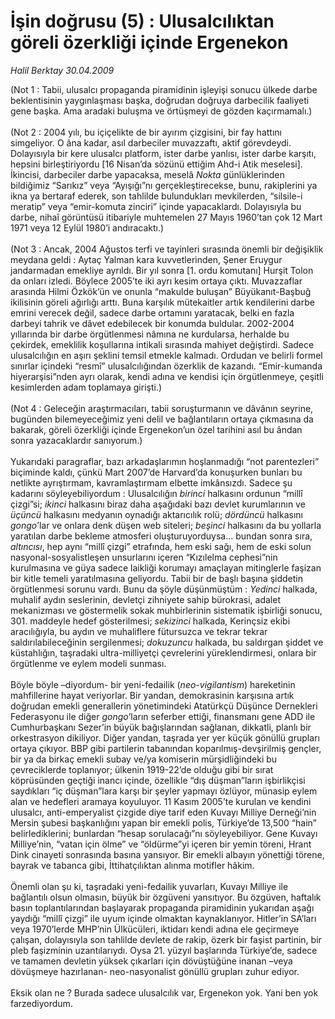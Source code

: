 # İşin doğrusu (5) : Ulusalcılıktan göreli özerkliği içinde Ergenekon

*Halil Berktay 30.04.2009*

<div class="taraf_structure_2col_1zq">
<div class="margen_n">



 <p>(Not 1 : Tabii, ulusalcı propaganda piramidinin işleyişi sonucu ülkede darbe beklentisinin yaygınlaşması başka, doğrudan doğruya darbecilik faaliyeti gene başka. Ama aradaki buluşma ve örtüşmeyi de gözden kaçırmamalı.) <br/><br/>(Not 2 : 2004 yılı, bu içiçelikte de bir ayırım çizgisini, bir fay hattını simgeliyor. O âna kadar, asıl darbeciler muvazzaftı, aktif görevdeydi. Dolayısıyla bir kere ulusalcı platform, ister darbe yanlısı, ister darbe karşıtı, hepsini birleştiriyordu [16 Nisan’da sözünü ettiğim Ahd-i Atik meselesi]. İkincisi, darbeciler darbe yapacaksa, meselâ <i>Nokta</i> günlüklerinden bildiğimiz “Sarıkız” veya “Ayışığı”nı gerçekleştirecekse, bunu, rakiplerini ya ikna ya bertaraf ederek, son tahlilde bulundukları mevkilerden, “silsile-i meratip” veya “emir-komuta zinciri” içinde yapacaklardı. Dolayısıyla bu darbe, nihaî görüntüsü itibariyle muhtemelen 27 Mayıs 1960’tan çok 12 Mart 1971 veya 12 Eylül 1980’i andıracaktı.) <br/><br/>(Not 3 : Ancak, 2004 Ağustos terfi ve tayinleri sırasında önemli bir değişiklik meydana geldi : Aytaç Yalman kara kuvvetlerinden, Şener Eruygur jandarmadan emekliye ayrıldı. Bir yıl sonra [1. ordu komutanı] Hurşit Tolon da onları izledi. Böylece 2005’te iki ayrı kesim ortaya çıktı. Muvazzaflar arasında Hilmi Özkök’ün ve onunla “makulde buluşan” Büyükanıt-Başbuğ ikilisinin göreli ağırlığı arttı. Buna karşılık mütekaitler artık kendilerini darbe emrini verecek değil, sadece darbe ortamını yaratacak, belki en fazla darbeyi tahrik ve dâvet edebilecek bir konumda buldular. 2002-2004 yıllarında bir darbe örgütlenmesi nâmına ne kurdularsa, herhalde bu çekirdek, emeklilik koşullarına intikali sırasında mahiyet değiştirdi. Sadece ulusalcılığın en aşırı şeklini temsil etmekle kalmadı. Ordudan ve belirli formel sınırlar içindeki “resmî” ulusalcılığından özerklik de kazandı. “Emir-kumanda hiyerarşisi”nden ayrı olarak, kendi adına ve kendisi için örgütlenmeye, çeşitli kesimlerden adam toplamaya girişti.) <br/><br/>(Not 4 : Geleceğin araştırmacıları, tabii soruşturmanın ve dâvânın seyrine, bugünden bilemeyeceğimiz yeni delil ve bağlantıların ortaya çıkmasına da bakarak, göreli özerkliği içinde Ergenekon’un özel tarihini asıl bu ândan sonra yazacaklardır sanıyorum.) <br/><br/>Yukarıdaki paragraflar, bazı arkadaşlarımın hoşlanmadığı “not parentezleri” biçiminde kaldı, çünkü Mart 2007’de Harvard’da konuşurken bunları bu netlikte ayrıştırmam, kavramlaştırmam elbette imkânsızdı. Sadece şu kadarını söyleyebiliyordum : Ulusalcılığın <i>birinci</i> halkasını ordunun “millî çizgi”si; <i>ikinci</i> halkasını biraz daha aşağıdaki bazı devlet kurumlarının ve <i>üçüncü</i> halkasını medyanın oynadığı aktarıcılık rolü; <i>dördüncü</i> halkasını <i>gongo</i>’lar ve onlara denk düşen web siteleri; <i>beşinci</i> halkasını da bu yollarla yaratılan darbe bekleme atmosferi oluşturuyorduysa... bundan sonra sıra, <i>altıncısı</i>, hep aynı “millî çizgi” etrafında, hem eski sağı, hem de eski solun nasyonal-sosyalistleşen unsurlarını içeren “Kızılelma cephesi”nin kurulmasına ve güya sadece laikliği korumayı amaçlayan mitinglerle faşizan bir kitle temeli yaratılmasına geliyordu. Tabii bir de başlı başına şiddetin örgütlenmesi sorunu vardı. Bunu da şöyle düşünmüştüm : <i>Yedinci</i> halkada, muhalif aydın seslerinin, devletçi zihniyete sahip bürokrasi, adalet mekanizması ve göstermelik sokak muhbirlerinin sistematik işbirliği sonucu, 301. maddeyle hedef gösterilmesi; <i>sekizinci</i> halkada, Kerinçsiz ekibi aracılığıyla, bu aydın ve muhaliflere fütursuzca ve tekrar tekrar saldırılabileceğinin sergilenmesi; <i>dokuzuncu</i> halkada, bu saldırgan şiddet ve küstahlığın, taşradaki ultra-milliyetçi çevrelerini yüreklendirmesi, onlara bir örgütlenme ve eylem modeli sunması. <br/><br/>Böyle böyle –diyordum- bir yeni-fedailik (<i>neo-vigilantism</i>) hareketinin mahfillerine hayat veriyorlar. Bir yandan, demokrasinin karşısına artık doğrudan emekli generallerin yönetimindeki Atatürkçü Düşünce Dernekleri Federasyonu ile diğer <i>gongo</i>’ların seferber ettiği, finansmanı gene ADD ile Cumhurbaşkanı Sezer’in büyük bağışlarından sağlanan, dikkatli, planlı bir orkestrasyon dikiliyor. Diğer yandan, taşrada yer yer küçük gönüllü grupları ortaya çıkıyor. BBP gibi partilerin tabanından koparılmış-devşirilmiş gençler, bir ya da birkaç emekli subay ve/ya komiserin mürşidliğindeki bu çevreciklerde toplanıyor; ülkenin 1919-22’de olduğu gibi bir sırat köprüsünden geçtiği inancı içinde, özellikle “dış düşman”ların işbirlikçisi saydıkları “iç düşman”lara karşı bir şeyler yapmayı özlüyor, münasip eylem alan ve hedefleri aramaya koyuluyor. 11 Kasım 2005’te kurulan ve kendini ulusalcı, anti-emperyalist çizgide diye tarif eden Kuvayı Milliye Derneği’nin Mersin şubesi başkanlığını yapan bir emekli polis, Türkiye’de 13,500 “hain” belirlediklerini; bunlardan “hesap sorulacağı”nı söyleyebiliyor. Gene Kuvayı Milliye’nin, “vatan için ölme” ve “öldürme”yi içeren bir yemin töreni, Hrant Dink cinayeti sonrasında basına yansıyor. Bir emekli albayın yönettiği törene, bayrak ve tabanca gibi, İttihatçılıktan alınma motifler hâkim. <br/><br/>Önemli olan şu ki, taşradaki yeni-fedailik yuvarları, Kuvayı Milliye ile bağlantılı olsun olmasın, büyük bir özgüveni yansıtıyor. Bu özgüven, haftalık basın toplantılarından başlayarak propaganda piramidinin yukarıdan aşağı yaydığı “millî çizgi” ile uyum içinde olmaktan kaynaklanıyor. Hitler’in SA’ları veya 1970’lerde MHP’nin Ülkücüleri, iktidarı kendi adına ele geçirmeye çalışan, dolayısıyla son tahlilde devlete de rakip, özerk bir faşist partinin, bir pleb faşizminin uzantılarıydı. Oysa 21. yüzyıl başlarında Türkiye’de, sadece ve tamamen devletin yüksek çıkarları için dövüştüğüne inanan –veya dövüşmeye hazırlanan- neo-nasyonalist gönüllü grupları zuhur ediyor. <br/><br/>Eksik olan ne ? Burada sadece ulusalcılık var, Ergenekon yok. Yani ben yok farzediyordum.</p>

<br/>


<div id="taraf_not">
</div>

</div>


</div>
